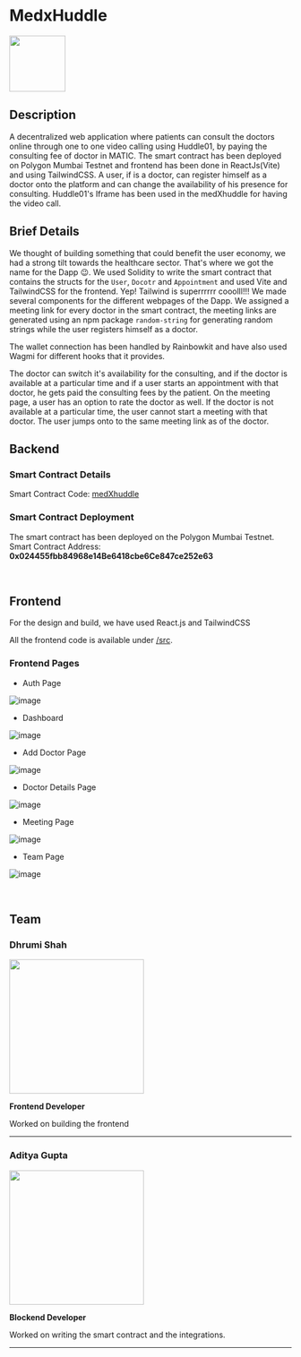 # MedxHuddle

<img width="100" height="100" src="https://user-images.githubusercontent.com/84569241/210165892-14d79a8b-f3b3-4950-a1da-09f47d207d77.svg">

## Description 

A decentralized web application where patients can consult the doctors online through one to one video calling using Huddle01, by paying the consulting fee of doctor in MATIC. The smart contract has been deployed on Polygon Mumbai Testnet and frontend has been done in ReactJs(Vite) and using TailwindCSS. A user, if is a doctor, can register himself as a doctor onto the platform and can change the availability of his presence for consulting. Huddle01's Iframe has been used in the medXhuddle for having the video call.

## Brief Details

We thought of building something that could benefit the user economy, we had a strong tilt towards the healthcare sector. That's where we got the name for the Dapp 😉.
We used Solidity to write the smart contract that contains the structs for the `User`, `Docotr` and `Appointment` and used Vite and TailwindCSS for the frontend. Yep! Tailwind is superrrrrr cooolll!!! We made several components for the different webpages of the Dapp. We assigned a meeting link for every doctor in the smart contract, the meeting links are generated using an npm package `random-string` for generating random strings while the user registers himself as a doctor. 

The wallet connection has been handled by Rainbowkit and have also used Wagmi for different hooks that it provides. 

The doctor can switch it's availability for the consulting, and if the doctor is available at a particular time and if a user starts an appointment with that doctor, he gets paid the consulting fees by the patient. On the meeting page, a user has an option to rate the doctor as well. If the doctor is not available at a particular time, the user cannot start a meeting with that doctor. 
The user jumps onto to the same meeting link as of the doctor.

## Backend

### Smart Contract Details

Smart Contract Code: [medXhuddle](https://github.com/adiig7/Huddle01-Hack/blob/main/src/contracts/HuddleHack.sol)

### Smart Contract Deployment
The smart contract has been deployed on the Polygon Mumbai Testnet.
Smart Contract Address: <b>0x024455fbb84968e14Be6418cbe6Ce847ce252e63</b>

<br />

## Frontend

For the design and build, we have used React.js and TailwindCSS

All the frontend code is available under [/src](https://github.com/adiig7/Huddle01-Hack/blob/main/src).

### Frontend Pages
 
 - Auth Page

![image](https://user-images.githubusercontent.com/84569241/210166490-1d957e55-e3d2-4565-92d5-d78e5a42c3c3.png)


 
 - Dashboard
 
 ![image](https://user-images.githubusercontent.com/54351909/210312381-00862123-c538-4c96-b4eb-fffee0bde17b.png)

 
 - Add Doctor Page

![image](https://user-images.githubusercontent.com/54351909/210166138-cd75e790-efd8-43bf-a531-4cfd16f67673.png)

 
 - Doctor Details Page
 
 ![image](https://user-images.githubusercontent.com/84569241/210166576-32adb197-7166-44ad-8fc8-1408b54ca681.png)

 
 - Meeting Page
 
![image](https://user-images.githubusercontent.com/54351909/210394402-beb13db1-9da8-4608-938a-8d9295f830dc.png)

 - Team Page
 
![image](https://user-images.githubusercontent.com/54351909/210166076-06c74385-8a92-44e0-93df-8794b8de98a4.png)


<br />

## Team

### Dhrumi Shah
<img src="https://user-images.githubusercontent.com/54351909/210165695-778b8810-c716-425f-bbdf-eda6fb459fcf.png" width="240px" height="240px" />

**Frontend Developer**

Worked on building the frontend

---

### Aditya Gupta
<img src="https://user-images.githubusercontent.com/54351909/210165690-2e0e4eb5-9f0a-45e6-a077-fba01cbdb296.jpg" width="240px" height="240px" />

**Blockend Developer**

Worked on writing the smart contract and the integrations.

---
